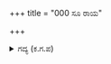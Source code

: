 +++
title = "000 ಸೂ ರಾಯ"

+++

<details><summary>ಗದ್ಯ (ಕ.ಗ.ಪ) </summary>

ಸೂ : ಶತ್ರುರಾಜರೆಂಬ ಕಾಡಿಗೆ ಕಾಳ್ಗಿಚ್ಚಿನಂತಿರುವ, ಅಜೇಯನಾದ ಕಲಿ ಭೀಮನು, ಏಕಾಂಗಿಯಾಗಿಯೇ ಕೌರವನ  ಸೇನಾಸಮುದ್ರವನ್ನು ಕಲಕಿದನು.
</details>

